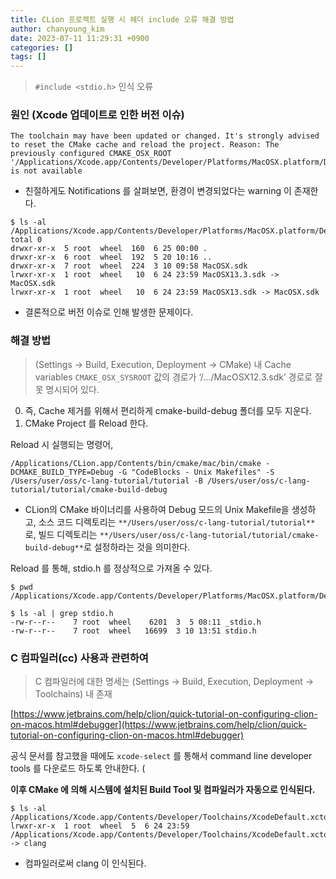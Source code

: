 ```yaml
---
title: CLion 프로젝트 실행 시 헤더 include 오류 해결 방법
author: chanyoung_kim
date: 2023-07-11 11:29:31 +0900
categories: []
tags: []
---
```


> `#include <stdio.h>` 인식 오류
### 원인 (Xcode 업데이트로 인한 버전 이슈)
```Shell
The toolchain may have been updated or changed. It's strongly advised to reset the CMake cache and reload the project. Reason: The previously configured CMAKE_OSX_ROOT '/Applications/Xcode.app/Contents/Developer/Platforms/MacOSX.platform/Developer/SDKs/MacOSX12.3.sdk' is not available
```
- 친절하게도 Notifications 를 살펴보면, 환경이 변경되었다는 warning 이 존재한다.

```Shell
$ ls -al /Applications/Xcode.app/Contents/Developer/Platforms/MacOSX.platform/Developer/SDKs
total 0
drwxr-xr-x  5 root  wheel  160  6 25 00:00 .
drwxr-xr-x  6 root  wheel  192  5 20 10:16 ..
drwxr-xr-x  7 root  wheel  224  3 10 09:58 MacOSX.sdk
lrwxr-xr-x  1 root  wheel   10  6 24 23:59 MacOSX13.3.sdk -> MacOSX.sdk
lrwxr-xr-x  1 root  wheel   10  6 24 23:59 MacOSX13.sdk -> MacOSX.sdk
```
- 결론적으로 버전 이슈로 인해 발생한 문제이다.

### 해결 방법
> (Settings → Build, Execution, Deployment → CMake) 내 Cache variables `CMAKE_OSX_SYSROOT` 값의 경로가  ‘/…/MacOSX12.3.sdk’ 경로로 잘못 명시되어 있다.
0. 즉, Cache 제거를 위해서 편리하게 cmake-build-debug 폴더를 모두 지운다.
0. CMake Project 를 Reload 한다.

Reload 시 실행되는 명령어,
```Shell
/Applications/CLion.app/Contents/bin/cmake/mac/bin/cmake -DCMAKE_BUILD_TYPE=Debug -G "CodeBlocks - Unix Makefiles" -S /Users/user/oss/c-lang-tutorial/tutorial -B /Users/user/oss/c-lang-tutorial/tutorial/cmake-build-debug
```
- CLion의 CMake 바이너리를 사용하여 Debug 모드의 Unix Makefile을 생성하고, 소스 코드 디렉토리는 `**/Users/user/oss/c-lang-tutorial/tutorial**`로, 빌드 디렉토리는 `**/Users/user/oss/c-lang-tutorial/tutorial/cmake-build-debug**`로 설정하라는 것을 의미한다.

Reload 를 통해, stdio.h 를 정상적으로 가져올 수 있다.
```Shell
$ pwd
/Applications/Xcode.app/Contents/Developer/Platforms/MacOSX.platform/Developer/SDKs/MacOSX13.3.sdk/usr/include

$ ls -al | grep stdio.h
-rw-r--r--    7 root  wheel    6201  3  5 08:11 _stdio.h
-rw-r--r--    7 root  wheel   16699  3 10 13:51 stdio.h
```

### C 컴파일러(cc) 사용과 관련하여
> C 컴파일러에 대한 명세는 (Settings → Build, Execution, Deployment → Toolchains) 내 존재

[https://www.jetbrains.com/help/clion/quick-tutorial-on-configuring-clion-on-macos.html#debugger](https://www.jetbrains.com/help/clion/quick-tutorial-on-configuring-clion-on-macos.html#debugger)

공식 문서를 참고했을 때에도 `xcode-select` 를 통해서 command line developer tools 를 다운로드 하도록 안내한다. (

**이후 CMake 에 의해 시스템에 설치된 Build Tool 및 컴파일러가 자동으로 인식된다.**
```Shell
$ ls -al /Applications/Xcode.app/Contents/Developer/Toolchains/XcodeDefault.xctoolchain/usr/bin/cc
lrwxr-xr-x  1 root  wheel  5  6 24 23:59 /Applications/Xcode.app/Contents/Developer/Toolchains/XcodeDefault.xctoolchain/usr/bin/cc -> clang
```
- 컴파일러로써 clang 이 인식된다.

